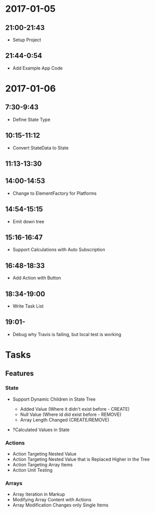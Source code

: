 # 2017-01-05

## 21:00-21:43

- Setup Project

## 21:44-0:54

- Add Example App Code

# 2017-01-06

## 7:30-9:43

- Define State Type

## 10:15-11:12

- Convert StateData to State 

## 11:13-13:30
## 14:00-14:53

- Change to ElementFactory for Platforms

## 14:54-15:15

- Emit down tree

## 15:16-16:47

- Support Calculations with Auto Subscription

## 16:48-18:33

- Add Action with Button

## 18:34-19:00

- Write Task List

## 19:01-

- Debug why Travis is failing, but local test is working

# Tasks



## Features


### State

- Support Dynamic Children in State Tree
	- Added Value (Where it didn't exist before - CREATE)
	- Null Value (Where id did exist before - REMOVE)
	- Array Length Changed (CREATE/REMOVE)

- ?Calculated Values in State


### Actions

- Action Targeting Nested Value
- Action Targeting Nested Value that is Replaced Higher in the Tree
- Action Targeting Array Items
- Action Unit Testing

### Arrays 

- Array Iteration in Markup
- Modifying Array Content with Actions
- Array Modification Changes only Single Items
